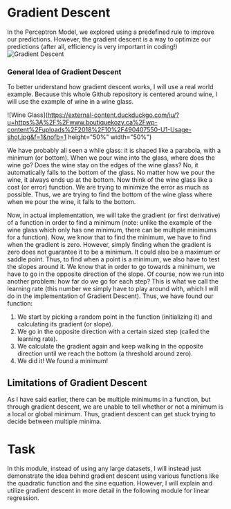 # Gradient Descent
In the Perceptron Model, we explored using a predefined rule to improve our predictions. However, the gradient descent is a way to optimize our predictions (after all, efficiency is very important in coding!)
![Gradient Descent](https://external-content.duckduckgo.com/iu/?u=https%3A%2F%2Fi.stack.imgur.com%2Fw7ARo.png&f=1&nofb=1)

### General Idea of Gradient Descent

To better understand how gradient descent works, I will use a real world example. Because this whole Github repository is centered around wine, I will use the example of wine in a wine glass.

![Wine Glass](https://external-content.duckduckgo.com/iu/?u=https%3A%2F%2Fwww.boutiquekozy.ca%2Fwp-content%2Fuploads%2F2018%2F10%2F490407550-U1-Usage-shot.jpg&f=1&nofb=1 height="50%" width="50%")

We have probably all seen a while glass: it is shaped like a parabola, with a minimum (or bottom). When we pour wine into the glass, where does the wine go? Does the wine stay on the edges of the wine glass? No, it automatically falls to the bottom of the glass. No matter how we pour the wine, it always ends up at the bottom. Now think of the wine glass like a cost (or error) function. We are trying to minimize the error as much as possible. Thus, we are trying to find the bottom of the wine glass where when we pour the wine, it falls to the bottom.

Now, in actual implementation, we will take the gradient (or first derivative) of a function in order to find a minimum (note: unlike the example of the wine glass which only has one minimum, there can be multiple minimums for a function). Now, we know that to find the minimum, we have to find when the gradient is zero. However, simply finding when the gradient is zero does not guarantee it to be a minimum. It could also be a maximum or saddle point. Thus, to find when a point is a minimum, we also have to test the slopes around it. We know that in order to go towards a minimum, we have to go in the opposite direction of the slope. Of course, now we run into another problem: how far do we go for each step? This is what we call the learning rate (this number we simply have to play around with, which I will do in the implementation of Gradient Descent). Thus, we have found our function:

1. We start by picking a random point in the function (initializing it) and calculating its gradient (or slope). 
2. We go in the opposite direction with a certain sized step (called the learning rate).
3. We calculate the gradient again and keep walking in the opposite direction until we reach the bottom (a threshold around zero).
4. We did it! We found a minimum!

## Limitations of Gradient Descent
As I have said earlier, there can be multiple minimums in a function, but through gradient descent, we are unable to tell whether or not a minimum is a local or global minimum. Thus, gradient descent can get stuck trying to decide between multiple minima.

# Task
In this module, instead of using any large datasets, I will instead just demonstrate the idea behind gradient descent using various functions like the quadratic function and the sine equation. However, I will explain and utilize gradient descent in more detail in the following module for linear regression.
